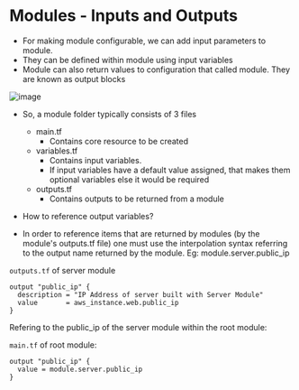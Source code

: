 # Modules - Inputs and Outputs
- For making module configurable, we can add input parameters to module.
- They can be defined within module using input variables
- Module can also return values to configuration that called module. They are known as output blocks

![image](https://github.com/niravmsoni/terraform-aws/assets/6556021/38a584a0-493c-499b-9a39-8c86f87b5f02)

- So, a module folder typically consists of 3 files
    - main.tf
        - Contains core resource to be created
    - variables.tf
        - Contains input variables. 
        - If input variables have a default value assigned, that makes them optional variables else it would be required
    - outputs.tf
        - Contains outputs to be returned from a module

- How to reference output variables?
- In order to reference items that are returned by modules (by the module's outputs.tf file) one must use the interpolation syntax referring to the output name returned by the module. Eg: module.server.public_ip

`outputs.tf` of server module
```hcl
output "public_ip" {
  description = "IP Address of server built with Server Module"
  value       = aws_instance.web.public_ip
}
```

Refering to the public_ip of the server module within the root module:

`main.tf` of root module:
```hcl
output "public_ip" {
  value = module.server.public_ip
}
```